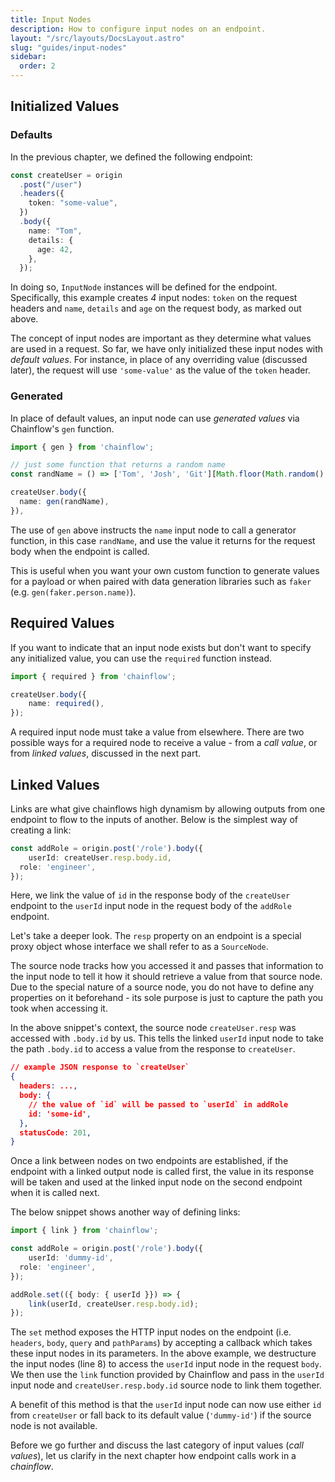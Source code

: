 ```yaml
---
title: Input Nodes
description: How to configure input nodes on an endpoint.
layout: "/src/layouts/DocsLayout.astro"
slug: "guides/input-nodes"
sidebar:
  order: 2
---
```


## Initialized Values

### Defaults

In the previous chapter, we defined the following endpoint:

```typescript "token" "name" "details" "age"
const createUser = origin
  .post("/user")
  .headers({
    token: "some-value",
  })
  .body({
    name: "Tom",
    details: {
      age: 42,
    },
  });
```

In doing so, `InputNode` instances will be defined for the endpoint. Specifically, this example creates _4_ input nodes: `token` on the request headers and `name`, `details` and `age` on the request body, as marked out above.

The concept of input nodes are important as they determine what values are used in a request. So far, we have only initialized these input nodes with _default values_. For instance, in place of any overriding value (discussed later), the request will use `'some-value'` as the value of the `token` header.

### Generated

In place of default values, an input node can use _generated values_ via Chainflow's `gen` function.

```typescript collapse={3-4} {7}
import { gen } from 'chainflow';

// just some function that returns a random name
const randName = () => ['Tom', 'Josh', 'Git'][Math.floor(Math.random() * 3)];

createUser.body({
  name: gen(randName),
}),
```

The use of `gen` above instructs the `name` input node to call a generator function, in this case `randName`, and use the value it returns for the request body when the endpoint is called.

This is useful when you want your own custom function to generate values for a payload or when paired with data generation libraries such as `faker` (e.g. `gen(faker.person.name)`).

## Required Values

If you want to indicate that an input node exists but don't want to specify any initialized value, you can use the `required` function instead.

```typescript {4}
import { required } from 'chainflow';

createUser.body({
	name: required(),
});
```

A required input node must take a value from elsewhere. There are two possible ways for a required node to receive a value - from a *call value*, or from *linked values*, discussed in the next part.  

## Linked Values

Links are what give chainflows high dynamism by allowing outputs from one endpoint to flow to the inputs of another. Below is the simplest way of creating a link: 

```typescript {2}
const addRole = origin.post('/role').body({
	userId: createUser.resp.body.id,
  role: 'engineer',
});
```

Here, we link the value of `id` in the response body of the `createUser` endpoint to the `userId` input node in the request body of the `addRole` endpoint.

Let's take a deeper look. The `resp` property on an endpoint is a special proxy object whose interface we shall refer to as a `SourceNode`.

The source node tracks how you accessed it and passes that information to the input node to tell it how it should retrieve a value from that source node. Due to the special nature of a source node, you do not have to define any properties on it beforehand - its sole purpose is just to capture the path you took when accessing it.

In the above snippet's context, the source node `createUser.resp` was accessed with `.body.id` by us. This tells the linked `userId` input node to take the path `.body.id` to access a value from the response to `createUser`.

```json
// example JSON response to `createUser`
{
  headers: ...,
  body: {
    // the value of `id` will be passed to `userId` in addRole
    id: 'some-id',
  },
  statusCode: 201,
}
```

Once a link between nodes on two endpoints are established, if the endpoint with a linked output node is called first, the value in its response will be taken and used at the linked input node on the second endpoint when it is called next.

The below snippet shows another way of defining links:

```typescript {8-9}
import { link } from 'chainflow';

const addRole = origin.post('/role').body({
	userId: 'dummy-id',
  role: 'engineer',
});

addRole.set(({ body: { userId }}) => {
	link(userId, createUser.resp.body.id);
});
```

The `set` method exposes the HTTP input nodes on the endpoint (i.e. `headers`, `body`, `query` and `pathParams`) by accepting a callback which takes these input nodes in its parameters. In the above example, we destructure the input nodes (line 8) to access the `userId` input node in the request `body`. We then use the `link` function provided by Chainflow and pass in the `userId` input node and `createUser.resp.body.id` source node to link them together.

A benefit of this method is that the `userId` input node can now use either `id` from `createUser` or fall back to its default value (`'dummy-id'`) if the source node is not available.

Before we go further and discuss the last category of input values (*call values*), let us clarify in the next chapter how endpoint calls work in a *chainflow*.  